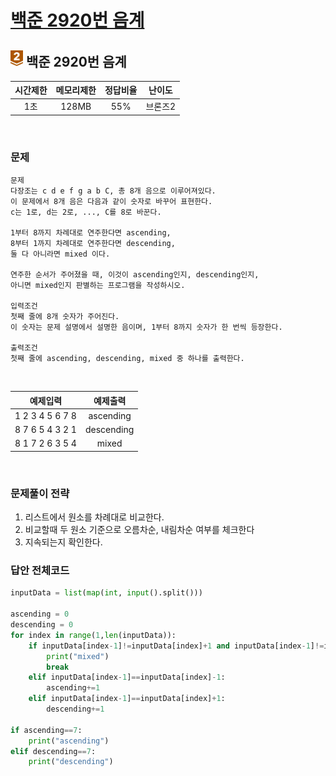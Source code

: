 # [백준 2920번 음계](https://www.acmicpc.net/problem/2920)

## <img src="https://raw.githubusercontent.com/gudals-kim/Studyroom/0c61bf1ad9b6434ff624dbab4012654df8c92b01/codingtest/img/rank/bronze_2.svg" width="20"> 백준 2920번 음계

| 시간제한 |메모리제한|정답비율|난이도|
|:----:|:---:|:---:|:---:|
|  1초  |128MB|55%|브론즈2|

<br>

### 문제

```
문제
다장조는 c d e f g a b C, 총 8개 음으로 이루어져있다. 
이 문제에서 8개 음은 다음과 같이 숫자로 바꾸어 표현한다. 
c는 1로, d는 2로, ..., C를 8로 바꾼다.

1부터 8까지 차례대로 연주한다면 ascending,
8부터 1까지 차례대로 연주한다면 descending,
둘 다 아니라면 mixed 이다.

연주한 순서가 주어졌을 때, 이것이 ascending인지, descending인지,
아니면 mixed인지 판별하는 프로그램을 작성하시오.

입력조건
첫째 줄에 8개 숫자가 주어진다.
이 숫자는 문제 설명에서 설명한 음이며, 1부터 8까지 숫자가 한 번씩 등장한다.

출력조건
첫째 줄에 ascending, descending, mixed 중 하나를 출력한다.

```


<br>

|예제입력|예제출력|
|:---:|:---:|
|1 2 3 4 5 6 7 8|ascending|
|8 7 6 5 4 3 2 1|descending|
|8 1 7 2 6 3 5 4|mixed|



<br>

### 문제풀이 전략


1. 리스트에서 원소를 차례대로 비교한다.
2. 비교할때 두 원소 기준으로 오름차순, 내림차순 여부를 체크한다
3. 지속되는지 확인한다.



### 답안 전체코드

```py
inputData = list(map(int, input().split()))

ascending = 0
descending = 0
for index in range(1,len(inputData)):
    if inputData[index-1]!=inputData[index]+1 and inputData[index-1]!=inputData[index]-1:
        print("mixed")
        break
    elif inputData[index-1]==inputData[index]-1:
        ascending+=1
    elif inputData[index-1]==inputData[index]+1:
        descending+=1

if ascending==7:
    print("ascending")
elif descending==7:
    print("descending")
```

